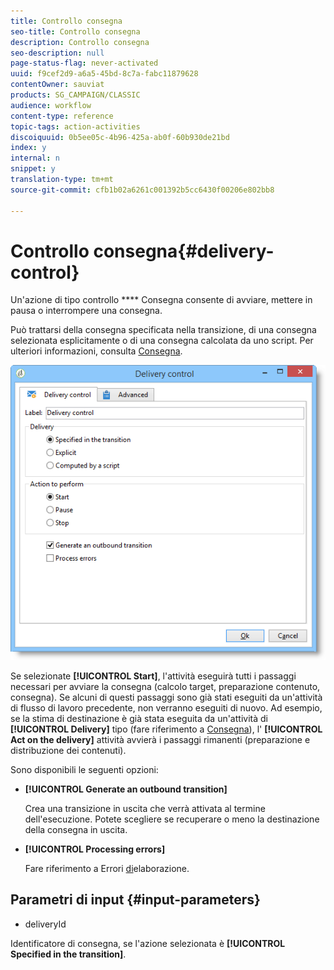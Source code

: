 ```yaml
---
title: Controllo consegna
seo-title: Controllo consegna
description: Controllo consegna
seo-description: null
page-status-flag: never-activated
uuid: f9cef2d9-a6a5-45bd-8c7a-fabc11879628
contentOwner: sauviat
products: SG_CAMPAIGN/CLASSIC
audience: workflow
content-type: reference
topic-tags: action-activities
discoiquuid: 0b5ee05c-4b96-425a-ab0f-60b930de21bd
index: y
internal: n
snippet: y
translation-type: tm+mt
source-git-commit: cfb1b02a6261c001392b5cc6430f00206e802bb8

---
```



# Controllo consegna{#delivery-control}

Un&#39;azione di tipo controllo **** Consegna consente di avviare, mettere in pausa o interrompere una consegna.

Può trattarsi della consegna specificata nella transizione, di una consegna selezionata esplicitamente o di una consegna calcolata da uno script. Per ulteriori informazioni, consulta [Consegna](../../workflow/using/delivery.md).

![](assets/edit_diffusion_act.png)

Se selezionate **[!UICONTROL Start]**, l&#39;attività eseguirà tutti i passaggi necessari per avviare la consegna (calcolo target, preparazione contenuto, consegna). Se alcuni di questi passaggi sono già stati eseguiti da un&#39;attività di flusso di lavoro precedente, non verranno eseguiti di nuovo. Ad esempio, se la stima di destinazione è già stata eseguita da un&#39;attività di **[!UICONTROL Delivery]** tipo (fare riferimento a [Consegna](../../workflow/using/delivery.md)), l&#39; **[!UICONTROL Act on the delivery]** attività avvierà i passaggi rimanenti (preparazione e distribuzione dei contenuti).

Sono disponibili le seguenti opzioni:

* **[!UICONTROL Generate an outbound transition]**

   Crea una transizione in uscita che verrà attivata al termine dell&#39;esecuzione. Potete scegliere se recuperare o meno la destinazione della consegna in uscita.

* **[!UICONTROL Processing errors]**

   Fare riferimento a Errori [di](../../workflow/using/monitoring-workflow-execution.md#processing-errors)elaborazione.

## Parametri di input {#input-parameters}

* deliveryId

Identificatore di consegna, se l&#39;azione selezionata è **[!UICONTROL Specified in the transition]**.
